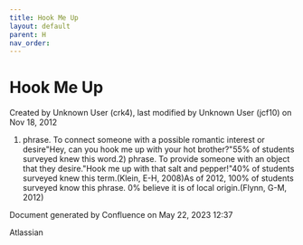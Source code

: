 ```yaml
---
title: Hook Me Up
layout: default
parent: H
nav_order:
---
```


# Hook Me Up

Created by  Unknown User (crk4), last modified by  Unknown User (jcf10) on Nov 18, 2012

1) phrase. To connect someone with a possible romantic interest or desire&quot;Hey, can you hook me up with your hot brother?&quot;55% of students surveyed knew this word.2) phrase. To provide someone with an object that they desire.&quot;Hook me up with that salt and pepper!&quot;40% of students surveyed knew this term.(Klein, E-H, 2008)As of 2012, 100% of students surveyed know this phrase. 0% believe it is of local origin.(Flynn, G-M, 2012)

Document generated by Confluence on May 22, 2023 12:37

Atlassian
